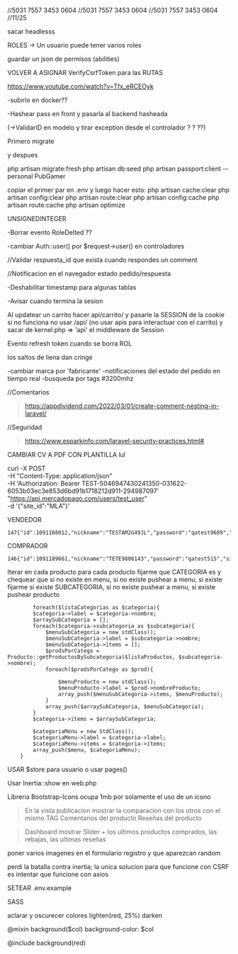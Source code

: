 //5031 7557 3453 0604
//5031 7557 3453 0604
//5031 7557 3453 0604
//11/25

sacar headlesss

ROLES -> Un usuario puede tener varios roles

guardar un json de permisos (abilities)

VOLVER A ASIGNAR VerifyCsrfToken para las RUTAS

https://www.youtube.com/watch?v=Tfx_eRCEOyk


-subirlo en docker??

-Hashear pass en front y pasarla al backend hasheada 

(->ValidarID en modelo y tirar exception desde el controlador ? ? ??)

Primero migrate

y despues

php artisan migrate:fresh
php artisan db:seed
php artisan passport:client --personal
PubGamer

copiar el primer par en .env y luego hacer esto:
php artisan cache:clear
php artisan config:clear
php artisan route:clear
php artisan config:cache
php artisan route:cache
php artisan optimize

UNSIGNEDINTEGER

-Borrar evento RoleDelted ??

-cambiar Auth::user() por $request->user() en controladores

//Validar respuesta_id que exista cuando respondes un comment

//Notificacion en el navegador estado pedido/respuesta

-Deshabilitar timestamp para algunas tablas

-Avisar cuando termina la sesion

Al updatear un carrito hacer api/carrito/ y pasarle la SESSION de la cookie
si no funciona no usar /api/ (no usar apis para interactuar con el carrito)
y sacar de kernel.php => 'api' el middleware de Session

Evento refresh token cuando se borra ROL

los saltos de liena dan cringe

-cambiar marca por 'fabricante'
-notificaciones del estado del pedido en tiempo real
-busqueda por tags #3200mhz





//Comentarios
>https://appdividend.com/2022/03/01/create-comment-nesting-in-laravel/

//Seguridad

>https://www.esparkinfo.com/laravel-security-practices.html#

CAMBIAR CV  A PDF CON PLANTILLA lul


curl -X POST \
-H "Content-Type: application/json" \
-H 'Authorization: Bearer TEST-5046947430241350-031622-6053b03ec3e853d6bd91b1718212d911-294987097' \
"https://api.mercadopago.com/users/test_user" \
-d '{"site_id":"MLA"}'


VENDEDOR

    147{"id":1091168012,"nickname":"TESTAM2G49JL","password":"qatest9689","site_status":"active","email":"test_user_12717250@testuser.com"}

COMPRADOR

    146{"id":1091189661,"nickname":"TETE9806143","password":"qatest515","site_status":"active","email":"test_user_4188743@testuser.com"}


Iterar en cada producto
    para cada producto fijarme que CATEGORIA es y chequear que si no existe en menu,
        si no existe pushear a menu, si existe fijarme si existe SUBCATEGORIA,
            si no existe pushear a menu, si existe pushear producto

            foreach($listaCategorias as $categoria){
            $categoria->label = $categoria->nombre;
            $arraySubCategoria = [];
            foreach($categoria->subcategoria as $subcategoria){
                $menuSubCategoria = new stdClass();
                $menuSubCategoria->label = $subcategoria->nombre;
                $menuSubCategoria->items = [];
                $prodsPorCatego = Producto::getProductosBySubcategoria($listaProductos, $subcategoria->nombre);
                foreach($prodsPorCatego as $prod){

                    $menuProducto = new stdClass();
                    $menuProducto->label = $prod->nombreProducto;
                    array_push($menuSubCategoria->items, $menuProducto);
                }
                array_push($arraySubCategoria, $menuSubCategoria);
            }
            $categoria->items = $arraySubCategoria;

            $categoriaMenu = new StdClass();
            $categoriaMenu->label = $categoria->label;
            $categoriaMenu->items = $categoria->items;
            array_push($menu, $categoriaMenu);
        }

USAR $store para usuario o  usar pages()

Usar Inertia::show en web.php

Libreria Bootstrap-Icons ocupa 1mb por solamente el uso de un icono

>En la vista publicacion mostrar la comparacion con los otros con el mismo TAG
>Comentarios del producto
>Reseñas del producto

>Dashboard mostrar Slider + los ultimos productos comprados, las rebajas, las ultimas reseñas

poner varios imagenes en el formulario registro y que aparezcan random

perdi la batalla contra inertia; la unica solucion para que funcione con CSRF es intentar que funcione con axios

SETEAR .env.example

SASS

aclarar y oscurecer colores 
lighten(red, 25%)
darken

@mixin background($col)
    background-color: $col

@include background(red)
